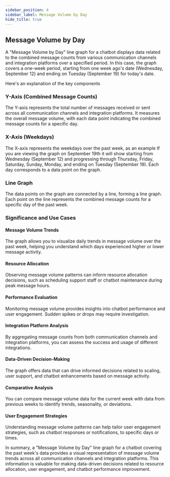 ```yaml
---
sidebar_position: 4
sidebar_label: Message Volume by Day
hide_title: true
---
```


## Message Volume by Day

A "Message Volume by Day" line graph for a chatbot displays data related to the combined message counts from various communication channels and integration platforms over a specified period. In this case, the graph covers a one-week period, starting from one week ago's date (Wednesday, September 12) and ending on Tuesday (September 19) for today's date. 

Here's an explanation of the key components

### Y-Axis (Combined Message Counts)

The Y-axis represents the total number of messages received or sent across all communication channels and integration platforms. It measures the overall message volume, with each data point indicating the combined message counts for a specific day.

### X-Axis (Weekdays)

The X-axis represents the weekdays over the past week, as an example If you are viewing the graph on September 19th it will show starting from Wednesday (September 12) and progressing through Thursday, Friday, Saturday, Sunday, Monday, and ending on Tuesday (September 19). Each day corresponds to a data point on the graph.

### Line Graph

The data points on the graph are connected by a line, forming a line graph. Each point on the line represents the combined message counts for a specific day of the past week.

### Significance and Use Cases

#### Message Volume Trends

The graph allows you to visualize daily trends in message volume over the past week, helping you understand which days experienced higher or lower message activity.

#### Resource Allocation

Observing message volume patterns can inform resource allocation decisions, such as scheduling support staff or chatbot maintenance during peak message hours.

#### Performance Evaluation

Monitoring message volume provides insights into chatbot performance and user engagement. Sudden spikes or drops may require investigation.

#### Integration Platform Analysis

By aggregating message counts from both communication channels and integration platforms, you can assess the success and usage of different integrations.

#### Data-Driven Decision-Making

The graph offers data that can drive informed decisions related to scaling, user support, and chatbot enhancements based on message activity.

#### Comparative Analysis

You can compare message volume data for the current week with data from previous weeks to identify trends, seasonality, or deviations.

#### User Engagement Strategies

Understanding message volume patterns can help tailor user engagement strategies, such as chatbot responses or notifications, to specific days or times.

In summary, a "Message Volume by Day" line graph for a chatbot covering the past week's data provides a visual representation of message volume trends across all communication channels and integration platforms. This information is valuable for making data-driven decisions related to resource allocation, user engagement, and chatbot performance improvement.